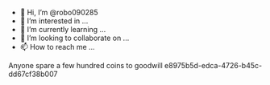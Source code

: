 - 👋 Hi, I’m @robo090285
- 👀 I’m interested in ...
- 🌱 I’m currently learning ...
- 💞️ I’m looking to collaborate on ...
- 📫 How to reach me ...

<!---
robo090285/robo090285 is a ✨ special ✨ repository because its `README.md` (this file) appears on your GitHub profile.
You can click the Preview link to take a look at your changes.
--->
Anyone spare a few hundred coins to goodwill  e8975b5d-edca-4726-b45c-dd67cf38b007
